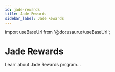 ```yaml
---
id: jade-rewards
title: Jade Rewards
sidebar_label: Jade Rewards
---
```

import useBaseUrl from '@docusaurus/useBaseUrl';

# Jade Rewards
Learn about Jade Rewards program...

